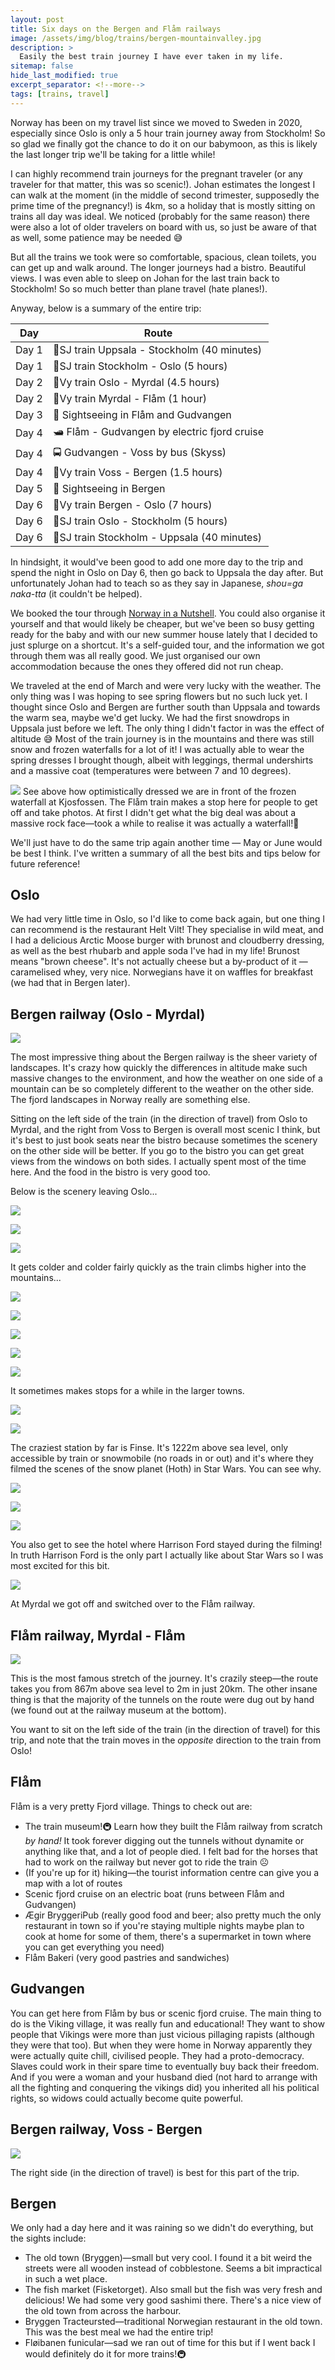 ```yaml
---
layout: post
title: Six days on the Bergen and Flåm railways
image: /assets/img/blog/trains/bergen-mountainvalley.jpg
description: >
  Easily the best train journey I have ever taken in my life. 
sitemap: false
hide_last_modified: true
excerpt_separator: <!--more-->
tags: [trains, travel]
---
```


Norway has been on my travel list since we moved to Sweden in 2020, especially since Oslo is only a 5 hour train journey away from Stockholm! So so glad we finally got the chance to do it on our babymoon, as this is likely the last longer trip we'll be taking for a little while! 

<!--more-->

I can highly recommend train journeys for the pregnant traveler (or any traveler for that matter, this was so scenic!). Johan estimates the longest I can walk at the moment (in the middle of second trimester, supposedly the prime time of the pregnancy!) is 4km, so a holiday that is mostly sitting on trains all day was ideal. We noticed (probably for the same reason) there were also a lot of older travelers on board with us, so just be aware of that as well, some patience may be needed 😅

But all the trains we took were so comfortable, spacious, clean toilets, you can get up and walk around. The longer journeys had a bistro. Beautiful views. I was even able to sleep on Johan for the last train back to Stockholm! So so much better than plane travel (hate planes!).

Anyway, below is a summary of the entire trip:

|Day  |Route    |
|-----|---------|
|Day 1|🚆SJ train Uppsala - Stockholm (40 minutes)|
|Day 1|🚆SJ train Stockholm - Oslo (5 hours)|
|Day 2|🚆Vy train Oslo - Myrdal (4.5 hours)|
|Day 2|🚆Vy train Myrdal - Flåm (1 hour)|
|Day 3|🥾 Sightseeing in Flåm and Gudvangen|
|Day 4|🛥️ Flåm - Gudvangen by electric fjord cruise|
|Day 4|🚍 Gudvangen - Voss by bus (Skyss)|
|Day 4|🚆Vy train Voss - Bergen (1.5 hours)|
|Day 5|🥾 Sightseeing in Bergen|
|Day 6|🚆Vy train Bergen - Oslo (7 hours)|
|Day 6|🚆SJ train Oslo - Stockholm (5 hours)|
|Day 6|🚆SJ train Stockholm - Uppsala (40 minutes)|

In hindsight, it would've been good to add one more day to the trip and spend the night in Oslo on Day 6, then go back to Uppsala the day after. But unfortunately Johan had to teach so as they say in Japanese, *shou=ga naka-tta* (it couldn't be helped).

We booked the tour through [Norway in a Nutshell](https://www.norwaynutshell.com/original-tour/). You could also organise it yourself and that would likely be cheaper, but we've been so busy getting ready for the baby and with our new summer house lately that I decided to just splurge on a shortcut. It's a self-guided tour, and the information we got through them was all really good. We just organised our own accommodation because the ones they offered did not run cheap. 

We traveled at the end of March and were very lucky with the weather. The only thing was I was hoping to see spring flowers but no such luck yet. I thought since Oslo and Bergen are further south than Uppsala and towards the warm sea, maybe we'd get lucky. We had the first snowdrops in Uppsala just before we left. The only thing I didn't factor in was the effect of altitude 😅 Most of the train journey is in the mountains and there was still snow and frozen waterfalls for a lot of it! I was actually able to wear the spring dresses I brought though, albeit with leggings, thermal undershirts and a massive coat (temperatures were between 7 and 10 degrees).

![](/assets/img/blog/trains/flam-outfitcold.jpg)
See above how optimistically dressed we are in front of the frozen waterfall at Kjosfossen. The  Flåm train makes a stop here for people to get off and take photos. At first I didn't get what the big deal was about a massive rock face—took a while to realise it was actually a waterfall!🤣

We'll just have to do the same trip again another time — May or June would be best I think. I've written a summary of all the best bits and tips below for future reference!

## Oslo

We had very little time in Oslo, so I'd like to come back again, but one thing I can recommend is the restaurant Helt Vilt! They specialise in wild meat, and I had a delicious Arctic Moose burger with brunost and cloudberry dressing, as well as the best rhubarb and apple soda I've had in my life! Brunost means "brown cheese". It's not actually cheese but a by-product of it — caramelised whey, very nice. Norwegians have it on waffles for breakfast (we had that in Bergen later).

## Bergen railway (Oslo - Myrdal)

![](/assets/img/blog/trains/oslo_myrdal.jpeg)

The most impressive thing about the Bergen railway is the sheer variety of landscapes. It's crazy how quickly the differences in altitude make such massive changes to the environment, and how the weather on one side of a mountain can be so completely different to the weather on the other side. The fjord landscapes in Norway really are something else.

Sitting on the left side of the train (in the direction of travel) from Oslo to Myrdal, and the right from Voss to Bergen is overall most scenic I think, but it's best to just book seats near the bistro because sometimes the scenery on the other side will be better. If you go to the bistro you can get great views from the windows on both sides. I actually spent most of the time here. And the food in the bistro is very good too.

Below is the scenery leaving Oslo...

![](/assets/img/blog/trains/leavingOslo-scenery1.jpg)

![](/assets/img/blog/trains/leavingOslo-scenery2.jpg)

![](/assets/img/blog/trains/leavingOslo-train.jpg)

It gets colder and colder fairly quickly as the train climbs higher into the mountains...

![](/assets/img/blog/trains/colder-1.jpg)

![](/assets/img/blog/trains/colder-2.jpg)

![](/assets/img/blog/trains/colder-3.jpg)

![](/assets/img/blog/trains/colder-4.jpg)

![](/assets/img/blog/trains/colder-5.jpg)

It sometimes makes stops for a while in the larger towns. 

![](/assets/img/blog/trains/train-stop.jpg)

![](/assets/img/blog/trains/train-stopview.jpg)

The craziest station by far is Finse. It's 1222m above sea level, only accessible by train or snowmobile (no roads in or out) and it's where they filmed the scenes of the snow planet (Hoth) in Star Wars. You can see why.

![](/assets/img/blog/trains/finse.jpg)

![](/assets/img/blog/trains/finse-landscape.jpg)

![](/assets/img/blog/trains/finse-landscape2.jpg)

You also get to see the hotel where Harrison Ford stayed during the filming! In truth Harrison Ford is the only part I actually like about Star Wars so I was most excited for this bit.

![](/assets/img/blog/trains/harrisonfordhotel.jpg)

At Myrdal we got off and switched over to the Flåm railway.

## Flåm railway, Myrdal - Flåm

![](/assets/img/blog/trains/myrdal-flam.png)

This is the most famous stretch of the journey. It's crazily steep—the route takes you from 867m above sea level to 2m in just 20km. The other insane thing is that the majority of the tunnels on the route were dug out by hand (we found out at the railway museum at the bottom). 

You want to sit on the left side of the train (in the direction of travel) for this trip, and note that the train moves in the *opposite* direction to the train from Oslo! 

## Flåm

Flåm is a very pretty Fjord village. Things to check out are:

- The train museum!🚇 Learn how they built the Flåm railway from scratch *by hand!* It took forever digging out the tunnels without dynamite or anything like that, and a lot of people died. I felt bad for the horses that had to work on the railway but never got to ride the train ☹️
- (If you're up for it) hiking—the tourist information centre can give you a map with a lot of routes
- Scenic fjord cruise on an electric boat (runs between Flåm and Gudvangen)
- Ægir BryggeriPub (really good food and beer; also pretty much the only restaurant in town so if you're staying multiple nights maybe plan to cook at home for some of them, there's a supermarket in town where you can get everything you need)
- Flåm Bakeri (very good pastries and sandwiches)

## Gudvangen

You can get here from Flåm by bus or scenic fjord cruise. The main thing to do is the Viking village, it was really fun and educational! They want to show people that Vikings were more than just vicious pillaging rapists (although they were that too). But when they were home in Norway apparently they were actually quite chill, civilised people. They had a proto-democracy. Slaves could work in their spare time to eventually buy back their freedom. And if you were a woman and your husband died (not hard to arrange with all the fighting and conquering the vikings did) you inherited all his political rights, so widows could actually become quite powerful.

## Bergen railway, Voss - Bergen

![](/assets/img/blog/trains/voss-bergen.png)

The right side (in the direction of travel) is best for this part of the trip.

## Bergen

We only had a day here and it was raining so we didn't do everything, but the sights include:

- The old town (Bryggen)—small but very cool. I found it a bit weird the streets were all wooden instead of cobblestone. Seems a bit impractical in such a wet place.
- The fish market (Fisketorget). Also small but the fish was very fresh and delicious! We had some very good sashimi there. There's a nice view of the old town from across the harbour.
- Bryggen Tracteursted—traditional Norwegian restaurant in the old town. This was the best meal we had the entire trip!
- Fløibanen funicular—sad we ran out of time for this but if I went back I would definitely do it for more trains!🚇
